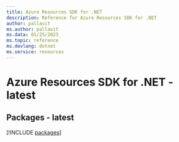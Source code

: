```yaml
---
title: Azure Resources SDK for .NET
description: Reference for Azure Resources SDK for .NET
author: pallavit
ms.author: pallavit
ms.data: 01/25/2023
ms.topic: reference
ms.devlang: dotnet
ms.service: resources
---
```

# Azure Resources SDK for .NET - latest
## Packages - latest
[!INCLUDE [packages](resources-index.md)]